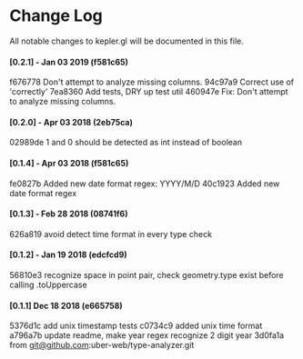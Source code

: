 
# Change Log

All notable changes to kepler.gl will be documented in this file.

<!--
Each version should:
  List its release date in the above format.
  Group changes to describe their impact on the project, as follows:
  Added for new features.
  Changed for changes in existing functionality.
  Deprecated for once-stable features removed in upcoming releases.
  Removed for deprecated features removed in this release.
  Fixed for any bug fixes.
  Security to invite users to upgrade in case of vulnerabilities.
Ref: http://keepachangelog.com/en/0.3.0/
-->

#### [0.2.1] - Jan 03 2019 (f581c65)
f676778 Don't attempt to analyze missing columns.
94c97a9 Correct use of 'correctly'
7ea8360 Add tests, DRY up test util
460947e Fix: Don't attempt to analyze missing columns.

#### [0.2.0] - Apr 03 2018 (2eb75ca)
02989de 1 and 0 should be detected as int instead of boolean

#### [0.1.4] - Apr 03 2018 (f581c65)
fe0827b Added new date format regex: YYYY/M/D
40c1923 Added new date format regex

#### [0.1.3] - Feb 28 2018 (08741f6)
626a819 avoid detect time format in every type check

#### [0.1.2] - Jan 19 2018 (edcfcd9)
56810e3 recognize space in point pair, check geometry.type exist before calling .toUppercase

#### [0.1.1] Dec 18 2018 (e665758)
5376d1c add unix timestamp tests
c0734c9 added unix time format
a796a7b update readme, make year regex recognize 2 digit year
3d0fa1a from git@github.com:uber-web/type-analyzer.git


